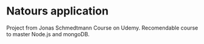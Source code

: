 # Natours application

Project from Jonas Schmedtmann Course on Udemy. Recomendable course to master Node.js and mongoDB.
